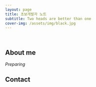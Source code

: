 ```yaml
---
layout: page
title: 초보개발자 노트 
subtitle: Two heads are better than one
cover-img: /assets/img/black.jpg
---
```


<br/>

## About me

_Preparing_

## Contact


